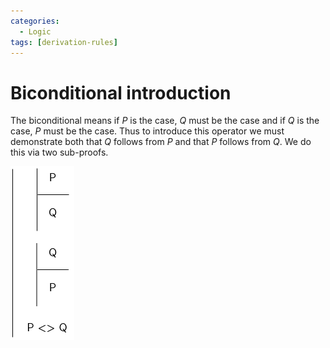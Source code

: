 ```yaml
---
categories:
  - Logic
tags: [derivation-rules]
---
```


# Biconditional introduction

The biconditional means if $P$ is the case, $Q$ must be the case and if $Q$ is the case, $P$ must be the case. Thus to introduce this operator we must demonstrate both that $Q$ follows from $P$ and that $P$ follows from $Q$. We do this via two sub-proofs.

![](/_img/bi-intro.png)
